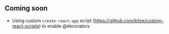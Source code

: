 ## Coming soon

- Using custom `create-react-app` script (https://github.com/kitze/custom-react-scripts) to enable @decorators